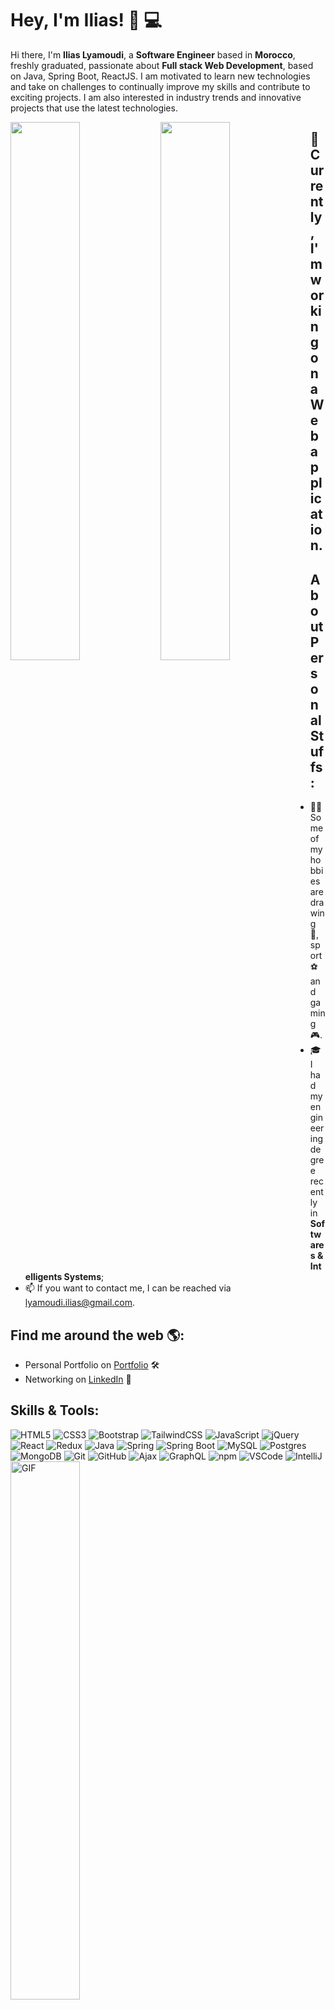 # Hey, I'm Ilias! 👋 💻

Hi there, I'm **Ilias Lyamoudi**, a **Software Engineer** based in **Morocco**, freshly graduated, passionate about **Full stack Web Development**, based on Java, Spring Boot, ReactJS.
I am motivated to learn new technologies and take on challenges to continually improve my skills and contribute to exciting projects. I am also interested in industry trends and innovative projects that use the latest technologies.

<img align="left" width="47%" src="https://github-readme-stats.vercel.app/api?username=Lyam0udi&show_icons=true&theme=transparent" />
<img align="left" width="47%" src="https://github-readme-stats.vercel.app/api/top-langs/?username=Lyam0udi&layout=compact" />

## 🔭 Currently, I'm working on a Web application.

## About Personal Stuffs:

 - 🧑🏻 Some of my hobbies are drawing 🎨, sport ⚽ and gaming 🎮.
  - 🎓 I had my engineering degree recently in **Softwares & Intelligents Systems**;
  - 📫 If you want to contact me, I can be reached via [lyamoudi.ilias@gmail.com](mailto:lyamoudi.ilias@gmail.com).

## Find me around the web 🌎:

  - Personal Portfolio on <a href="https://lyam0udi.netlify.com/"> Portfolio</a> 🛠
  - Networking on <a href="https://www.linkedin.com/in/lyam0udi/">LinkedIn</a> 💼

## Skills & Tools:

<div>

  <div>

   <img alt="HTML5" src="https://img.shields.io/badge/HTML5-%23E34F26.svg?style=for-the-badge&logo=html5&logoColor=white" />
   <img alt="CSS3" src="https://img.shields.io/badge/CSS3-%231572B6.svg?style=for-the-badge&logo=css3&logoColor=white" />
   <img alt="Bootstrap" src="https://img.shields.io/badge/Bootstrap-%23563D7C.svg?style=for-the-badge&logo=bootstrap&logoColor=white" />
   <img alt="TailwindCSS" src="https://img.shields.io/badge/TailwindCSS-%2338B2AC.svg?style=for-the-badge&logo=tailwind-css&logoColor=white" />
   <img alt="JavaScript" src="https://img.shields.io/badge/JavaScript-%23323330.svg?style=for-the-badge&logo=javascript&logoColor=%23F7DF1E" />
   <img alt="jQuery" src="https://img.shields.io/badge/jQuery-%230769AD.svg?style=for-the-badge&logo=jquery&logoColor=white" />

   <img alt="React" src="https://img.shields.io/badge/React-%2320232a.svg?style=for-the-badge&logo=react&logoColor=%2361DAFB" />
   <img alt="Redux" src="https://img.shields.io/badge/Redux-%23593d88.svg?style=for-the-badge&logo=redux&logoColor=white" />

   <img alt="Java" src="https://img.shields.io/badge/Java-%23ED8B00.svg?style=for-the-badge&logo=java&logoColor=white" />
   <img alt="Spring" src="https://img.shields.io/badge/Spring-%236DB33F.svg?style=for-the-badge&logo=spring&logoColor=white" />
   <img alt="Spring Boot" src="https://img.shields.io/badge/Spring%20Boot-%236DB33F.svg?style=for-the-badge&logo=spring&logoColor=white" />

   <img alt="MySQL" src="https://img.shields.io/badge/MySQL-%2300f.svg?style=for-the-badge&logo=mysql&logoColor=white" />
   <img alt="Postgres" src="https://img.shields.io/badge/Postgres-%23316192.svg?style=for-the-badge&logo=postgresql&logoColor=white" />
   <img alt="MongoDB" src="https://img.shields.io/badge/MongoDB-%234ea94b.svg?style=for-the-badge&logo=mongodb&logoColor=white" />

   <img alt="Git" src="https://img.shields.io/badge/Git-%23F05032.svg?style=for-the-badge&logo=git&logoColor=white" />
   <img alt="GitHub" src="https://img.shields.io/badge/GitHub-%23121011.svg?style=for-the-badge&logo=github&logoColor=white" />

   <img alt="Ajax" src="https://img.shields.io/badge/Ajax-%230051C9.svg?style=for-the-badge&logo=ajax&logoColor=white" />
   <img alt="GraphQL" src="https://img.shields.io/badge/GraphQL-%23e10098.svg?style=for-the-badge&logo=graphql&logoColor=white" />

   <img alt="npm" src="https://img.shields.io/badge/npm-%23CB3837.svg?style=for-the-badge&logo=npm&logoColor=white" />
   <img alt="VSCode" src="https://img.shields.io/badge/VSCode-%23007ACC.svg?style=for-the-badge&logo=visual-studio-code&logoColor=white" />
   <img alt="IntelliJ" src="https://img.shields.io/badge/IntelliJ%20IDEA-%23000000.svg?style=for-the-badge&logo=intellij-idea&logoColor=white" />

  </div>

  <div>
    <img alt="GIF" src="https://media1.giphy.com/media/qgQUggAC3Pfv687qPC/giphy.gif?*cid=ecf05e47qs4vghgnwjau89yasub1f8edpnlxuepoq8zyqft4&rid=giphy.gif&ct=g" width="47%" />
  </div>
 
</div>

